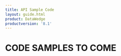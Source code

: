 ```yaml
---
title: API Sample Code 
layout: guide.html
product: DataWedge
productversion: '8.1'
---
```


# CODE SAMPLES TO COME
